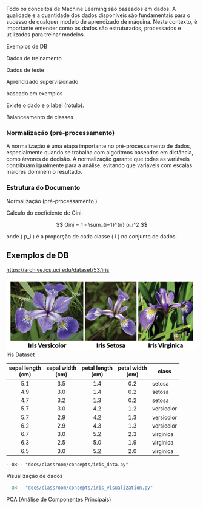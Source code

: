 Todo os conceitos de Machine Learning são baseados em dados. A qualidade e a quantidade dos dados disponíveis são fundamentais para o sucesso de qualquer modelo de aprendizado de máquina. Neste contexto, é importante entender como os dados são estruturados, processados e utilizados para treinar modelos.


Exemplos de DB

Dados de treinamento

Dados de teste

Aprendizado supervisionado

baseado em exemplos

Existe o dado e o label (rótulo).

Balanceamento de classes

### Normalização (pré-processamento)

A normalização é uma etapa importante no pré-processamento de dados, especialmente quando se trabalha com algoritmos baseados em distância, como árvores de decisão. A normalização garante que todas as variáveis contribuam igualmente para a análise, evitando que variáveis com escalas maiores dominem o resultado.
### Estrutura do Documento
Normalização (pré-processamento )

Cálculo do coeficiente de Gini:

$$
Gini = 1 - \sum_{i=1}^{n} p_i^2
$$

onde \( p_i \) é a proporção de cada classe \( i \) no conjunto de dados.

## Exemplos de DB

https://archive.ics.uci.edu/dataset/53/iris

![](iris_dataset.png)
Iris Dataset

| sepal length<br>(cm) | sepal width<br>(cm) | petal length<br>(cm) | petal width<br>(cm) | class   |
|:--:|:--:|:--:|:--:|----|
| 5.1     | 3.5     | 1.4     | 0.2     | setosa  |
| 4.9     | 3.0     | 1.4     | 0.2     | setosa  |
| 4.7     | 3.2     | 1.3     | 0.2     | setosa  |
| 5.7     | 3.0     | 4.2     | 1.2     | versicolor |
| 5.7     | 2.9     | 4.2     | 1.3     | versicolor |
| 6.2     | 2.9     | 4.3     | 1.3     | versicolor |
| 6.7     | 3.0     | 5.2     | 2.3     | virginica |
| 6.3     | 2.5     | 5.0     | 1.9     | virginica |
| 6.5     | 3.0     | 5.2     | 2.0     | virginica |

```pyodide install="pandas,scikit-learn" exec="on" html="1"
--8<-- "docs/classroom/concepts/iris_data.py"
```

Visualização de dados

```python exec="1" html="1"
--8<-- "docs/classroom/concepts/iris_visualization.py"
```




PCA (Análise de Componentes Principais)


[^1]: Fisher, R. A.. 1936. Iris. UCI Machine Learning Repository.
[https://doi.org/10.24432/C56C76.](https://doi.org/10.24432/C56C76){:target="_blank"}

[^2]: [Iris Dataset - Wikipedia](https://en.wikipedia.org/wiki/Iris_flower_data_set){:target="_blank"}
